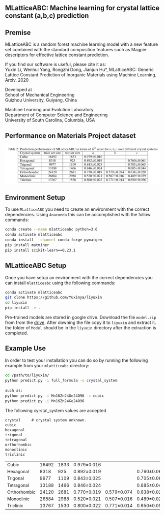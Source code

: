 ## MLatticeABC: Machine learning for crystal lattice constant (a,b,c) prediction


## Premise

MLatticeABC is a random forest machine learning model with a new feature set combined with the standard composition features such as Magpie descriptors for effective lattice constant prediction. 

If you find our software is useful, please cite it as:<br />
Yuxin Li, Wenhui Yang, Rongzhi Dong, Jianjun Hu*, MLatticeABC: Generic Lattice Constant Prediction of Inorganic Materials using Machine Learning, Arxiv. 2020

Developed at<br />
School of Mechanical Engineering<br />
Guizhou University, Guiyang, China <br />

Machine Learning and Evolution Laboratory<br />
Department of Computer Science and Engineering<br />
University of South Carolina, Columbia, USA<br />


## Performance on Materials Project dataset

<img src="performance1.png" width="800">

## Environment Setup

To use `MLatticeABC` you need to create an environment with the correct dependencies. Using `Anaconda` this can be accomplished with the follow commands:

```bash
conda create --name mlatticeabc python=3.6
conda activate mlatticeabc
conda install --channel conda-forge pymatgen
pip install matminer
pip install scikit-learn==0.23.1
```

## MLatticeABC Setup

Once you have setup an environment with the correct dependencies you can install `mlatticeabc` using the following commands:

```bash
conda activate mlatticeabc
git clone https://github.com/Yuxinya/liyuxin
cd liyuxin
pip install -e .
```

Pre-trained models are stored in google drive. Download the file `model.zip` from from the [drive](https://drive.google.com/file/d/1rIdu_ZvhQ5iGQkrSY5Uh3yLH_L1uel4U/view?usp=sharing). After downing the file copy it to `liyuxin` and extract it. the folder of `Model` should be in the `liyuxin` directory after the extraction is completed.
## Example Use

In order to test your installation you can do so by running the following example from your `mlatticeabc` directory:

```sh
cd /path/to/liyuxin/
python predict.py -i full_formula -s crystal_system

such as:
python predict.py -i Mn16Zn24Ge24O96 -s cubic
python predict.py -i Mn16Zn24Ge24O96
```

The following cyrstal_system values are accepted
```
crystal     # crystal system unknown.
cubic
hexagonal
trigonal
tetragonal
orthorhombic
monoclinic
triclinic
```
|             |                |               |             |             |             |
|-------------|----------------|---------------|-------------|-------------|-------------|
Cubic         | 16492          | 1833          | 0.979±0.016 |             |             | 
Hexagonal     | 8318           | 925           | 0.892±0.019 |             | 0.760±0.061 |
Trigonal      | 9977           | 1109          | 0.843±0.025 |             | 0.705±0.065 |
Tetragonal    | 13188          | 1466          | 0.846±0.024 |             | 0.685±0.044 |
Orthorhombic  | 24120          | 2681          | 0.770±0.019 | 0.579±0.074 | 0.638±0.028 |
Monoclinic    | 26884          | 2988          | 0.520±0.021 | 0.507±0.016 | 0.489±0.029 |
Triclinic     | 13767          | 1530          | 0.800±0.022 | 0.771±0.014 | 0.650±0.056 |
